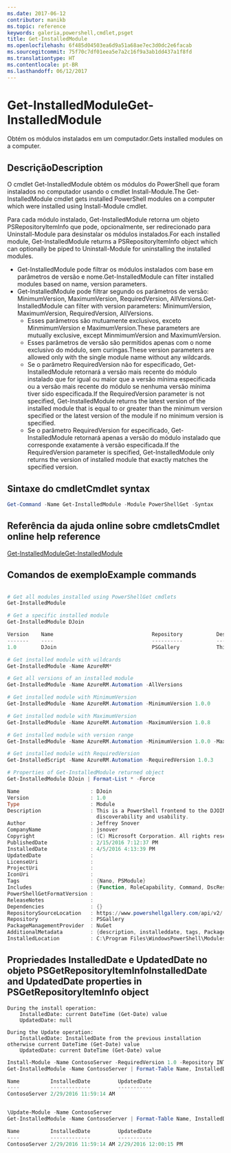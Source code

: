 ```yaml
---
ms.date: 2017-06-12
contributor: manikb
ms.topic: reference
keywords: galeria,powershell,cmdlet,psget
title: Get-InstalledModule
ms.openlocfilehash: 6f485d04503ea6d9a51a68ae7ec3d0dc2e6facab
ms.sourcegitcommit: 75f70c7df01eea5e7a2c16f9a3ab1dd437a1f8fd
ms.translationtype: HT
ms.contentlocale: pt-BR
ms.lasthandoff: 06/12/2017
---
```

# <a name="get-installedmodule"></a><span data-ttu-id="764c1-103">Get-InstalledModule</span><span class="sxs-lookup"><span data-stu-id="764c1-103">Get-InstalledModule</span></span>

<span data-ttu-id="764c1-104">Obtém os módulos instalados em um computador.</span><span class="sxs-lookup"><span data-stu-id="764c1-104">Gets installed modules on a computer.</span></span>

## <a name="description"></a><span data-ttu-id="764c1-105">Descrição</span><span class="sxs-lookup"><span data-stu-id="764c1-105">Description</span></span>

<span data-ttu-id="764c1-106">O cmdlet Get-InstalledModule obtém os módulos do PowerShell que foram instalados no computador usando o cmdlet Install-Module.</span><span class="sxs-lookup"><span data-stu-id="764c1-106">The Get-InstalledModule cmdlet gets installed PowerShell modules on a computer which were installed using Install-Module cmdlet.</span></span>

<span data-ttu-id="764c1-107">Para cada módulo instalado, Get-InstalledModule retorna um objeto PSRepositoryItemInfo que pode, opcionalmente, ser redirecionado para Uninstall-Module para desinstalar os módulos instalados.</span><span class="sxs-lookup"><span data-stu-id="764c1-107">For each installed module, Get-InstalledModule returns a PSRepositoryItemInfo object which can optionally be piped to Uninstall-Module for uninstalling the installed modules.</span></span>

- <span data-ttu-id="764c1-108">Get-InstalledModule pode filtrar os módulos instalados com base em parâmetros de versão e nome.</span><span class="sxs-lookup"><span data-stu-id="764c1-108">Get-InstalledModule can filter installed modules based on name, version parameters.</span></span>
- <span data-ttu-id="764c1-109">Get-InstalledModule pode filtrar segundo os parâmetros de versão: MinimumVersion, MaximumVersion, RequiredVersion, AllVersions.</span><span class="sxs-lookup"><span data-stu-id="764c1-109">Get-InstalledModule can filter with version parameters: MinimumVersion, MaximumVersion, RequiredVersion, AllVersions.</span></span>
  - <span data-ttu-id="764c1-110">Esses parâmetros são mutuamente exclusivos, exceto MinmimumVersion e MaximumVersion.</span><span class="sxs-lookup"><span data-stu-id="764c1-110">These parameters are mutually exclusive, except MinmimumVersion and MaximumVersion.</span></span>
  - <span data-ttu-id="764c1-111">Esses parâmetros de versão são permitidos apenas com o nome exclusivo do módulo, sem curingas.</span><span class="sxs-lookup"><span data-stu-id="764c1-111">These version parameters are allowed only with the single module name without any wildcards.</span></span>
  - <span data-ttu-id="764c1-112">Se o parâmetro RequiredVersion não for especificado, Get-InstalledModule retornará a versão mais recente do módulo instalado que for igual ou maior que a versão mínima especificada ou a versão mais recente do módulo se nenhuma versão mínima tiver sido especificada.</span><span class="sxs-lookup"><span data-stu-id="764c1-112">If the RequiredVersion parameter is not specified, Get-InstalledModule returns the latest version of the installed module that is equal to or greater than the minimum version specified or the latest version of the module if no minimum version is specified.</span></span> 
  - <span data-ttu-id="764c1-113">Se o parâmetro RequiredVersion for especificado, Get-InstalledModule retornará apenas a versão do módulo instalado que corresponde exatamente à versão especificada.</span><span class="sxs-lookup"><span data-stu-id="764c1-113">If the RequiredVersion parameter is specified, Get-InstalledModule only returns the version of installed module that exactly matches the specified version.</span></span>

## <a name="cmdlet-syntax"></a><span data-ttu-id="764c1-114">Sintaxe do cmdlet</span><span class="sxs-lookup"><span data-stu-id="764c1-114">Cmdlet syntax</span></span>
```powershell
Get-Command -Name Get-InstalledModule -Module PowerShellGet -Syntax
```

## <a name="cmdlet-online-help-reference"></a><span data-ttu-id="764c1-115">Referência da ajuda online sobre cmdlets</span><span class="sxs-lookup"><span data-stu-id="764c1-115">Cmdlet online help reference</span></span>

[<span data-ttu-id="764c1-116">Get-InstalledModule</span><span class="sxs-lookup"><span data-stu-id="764c1-116">Get-InstalledModule</span></span>](http://go.microsoft.com/fwlink/?LinkId=526863)

## <a name="example-commands"></a><span data-ttu-id="764c1-117">Comandos de exemplo</span><span class="sxs-lookup"><span data-stu-id="764c1-117">Example commands</span></span>

```powershell

# Get all modules installed using PowerShellGet cmdlets
Get-InstalledModule

# Get a specific installed module
Get-InstalledModule DJoin

Version    Name                                Repository           Description
-------    ----                                ----------           -----------
1.0        DJoin                               PSGallery            This is a PowerShell frontend to the DJOIN.exe c...

# Get installed module with wildcards
Get-InstalledModule -Name AzureRM*

# Get all versions of an installed module
Get-InstalledModule -Name AzureRM.Automation -AllVersions

# Get installed module with MinimumVersion
Get-InstalledModule -Name AzureRM.Automation -MinimumVersion 1.0.0

# Get installed module with MaximumVersion
Get-InstalledModule -Name AzureRM.Automation -MaximumVersion 1.0.8

# Get installed module with version range
Get-InstalledModule -Name AzureRM.Automation -MinimumVersion 1.0.0 -MaximumVersion 1.0.8

# Get installed module with RequiredVersion
Get-InstalledScript -Name AzureRM.Automation -RequiredVersion 1.0.3

# Properties of Get-InstalledModule returned object
Get-InstalledModule DJoin | Format-List * -Force

Name                       : DJoin
Version                    : 1.0
Type                       : Module
Description                : This is a PowerShell frontend to the DJOIN.exe command which provides better
                             discoverability and usability.
Author                     : Jeffrey Snover
CompanyName                : jsnover
Copyright                  : (C) Microsoft Corporation. All rights reserved.
PublishedDate              : 2/15/2016 7:12:37 PM
InstalledDate              : 4/5/2016 4:13:39 PM
UpdatedDate                :
LicenseUri                 :
ProjectUri                 :
IconUri                    :
Tags                       : {Nano, PSModule}
Includes                   : {Function, RoleCapability, Command, DscResource...}
PowerShellGetFormatVersion :
ReleaseNotes               :
Dependencies               : {}
RepositorySourceLocation   : https://www.powershellgallery.com/api/v2/
Repository                 : PSGallery
PackageManagementProvider  : NuGet
AdditionalMetadata         : {description, installeddate, tags, PackageManagementProvider...}
InstalledLocation          : C:\Program Files\WindowsPowerShell\Modules\DJoin\1.0

```



## <a name="installeddate-and-updateddate-properties-in-psgetrepositoryiteminfo-object"></a><span data-ttu-id="764c1-118">Propriedades InstalledDate e UpdatedDate no objeto PSGetRepositoryItemInfo</span><span class="sxs-lookup"><span data-stu-id="764c1-118">InstalledDate and UpdatedDate properties in PSGetRepositoryItemInfo object</span></span>

    During the install operation:
        InstalledDate: current DateTime (Get-Date) value
        UpdatedDate: null

    During the Update operation:
        InstalledDate: InstalledDate from the previous installation otherwise current DateTime (Get-Date) value
        UpdatedDate: current DateTime (Get-Date) value

```powershell
Install-Module -Name ContosoServer -RequiredVersion 1.0 -Repository INT
Get-InstalledModule -Name ContosoServer | Format-Table Name, InstalledDate, UpdatedDate

Name          InstalledDate         UpdatedDate
----          -------------         -----------
ContosoServer 2/29/2016 11:59:14 AM


\Update-Module -Name ContosoServer
Get-InstalledModule -Name ContosoServer | Format-Table Name, InstalledDate, UpdatedDate

Name          InstalledDate         UpdatedDate
----          -------------         -----------
ContosoServer 2/29/2016 11:59:14 AM 2/29/2016 12:00:15 PM
```

